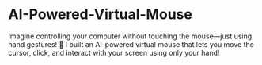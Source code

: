 # AI-Powered-Virtual-Mouse
Imagine controlling your computer without touching the mouse—just using hand gestures! 🤯 I built an AI-powered virtual mouse that lets you move the cursor, click, and interact with your screen using only your hand!
